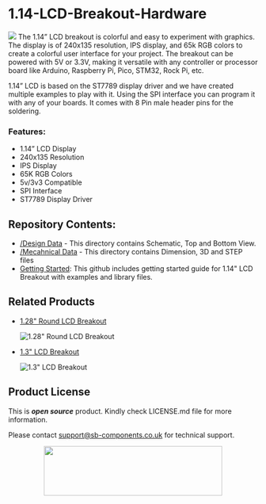 # 1.14-LCD-Breakout-Hardware

<img src="https://cdn.shopify.com/s/files/1/1217/2104/files/1.14_RoundLCDBreakout.png?v=1677244019">
The 1.14” LCD breakout is colorful and easy to experiment with graphics. The display is of 240x135 resolution, IPS display, and 65k RGB colors to create a colorful user interface for your project. The breakout can be powered with 5V or 3.3V, making it versatile with any controller or processor board like Arduino, Raspberry Pi, Pico, STM32, Rock Pi, etc.

1.14” LCD is based on the ST7789 display driver and we have created multiple examples to play with it. Using the SPI interface you can program it with any of your boards. It comes with 8 Pin male header pins for the soldering.

### Features:
 - 1.14” LCD Display
 - 240x135 Resolution
 - IPS Display
 - 65K RGB Colors
 - 5v/3v3 Compatible
 - SPI Interface
 - ST7789 Display Driver


## Repository Contents:
  - [/Design Data](https://github.com/sbcshop/1.14-LCD-Breakout-Hardware/tree/main/Design%20Data) - This directory contains Schematic, Top and Bottom View.
  - [/Mecahnical Data](https://github.com/sbcshop/1.14-LCD-Breakout-Hardware/tree/main/Mechanical%20Data) - This directory contains Dimension, 3D and STEP files
  - [Getting Started](https://github.com/sbcshop/1.14-LCD-Breakout-Software): This github includes getting started guide for 1.14" LCD Breakout with examples and library files.
## Related Products
  * [1.28" Round LCD Breakout](https://shop.sb-components.co.uk/products/1-28-round-lcd-breakout?_pos=2&_sid=aa1a4c610&_ss=r) 
   
     ![1.28" Round LCD Breakout](https://cdn.shopify.com/s/files/1/1217/2104/products/01_a58fb20c-7cc7-4908-bfca-549b28c721b6.png?v=1677234693&width=300)   

  * [1.3" LCD Breakout](https://shop.sb-components.co.uk/products/1-3-lcd-breakout?_pos=2&_sid=23eee937e&_ss=r) 
   
     ![1.3" LCD Breakout](https://cdn.shopify.com/s/files/1/1217/2104/products/01_1_a486ba53-c02b-4491-b110-a9b64736ad39.png?v=1677241189&width=300) 

 
## Product License

This is ***open source*** product. Kindly check LICENSE.md file for more information.

Please contact support@sb-components.co.uk for technical support.
<p align="center">
  <img width="360" height="100" src="https://cdn.shopify.com/s/files/1/1217/2104/files/Logo_sb_component_3.png?v=1666086771&width=300">
</p>
